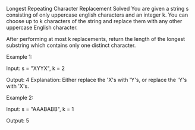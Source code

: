 Longest Repeating Character Replacement
Solved 
You are given a string s consisting of only uppercase english characters and an integer k. You can choose up to k characters of the string and replace them with any other uppercase English character.

After performing at most k replacements, return the length of the longest substring which contains only one distinct character.

Example 1:

Input: s = "XYYX", k = 2

Output: 4
Explanation: Either replace the 'X's with 'Y's, or replace the 'Y's with 'X's.

Example 2:

Input: s = "AAABABB", k = 1

Output: 5
